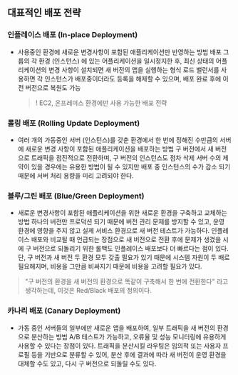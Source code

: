 ## 대표적인 배포 전략
 
### 인플레이스 배포 (In-place Deployment)
- 사용중인 환경에 새로운 변경사항이 포함된 애플리케이션만 반영하는 방법
  배포 그룹의 각 환경 (인스턴스) 에 있는 어플리케이션을 일시정지한 후,
  최신 상태의 어플리케이션의 변경 사항이 설치되면 새 버전의 앱을 실행하는 형식
  로드 밸런서를 사용하면 각 인스턴스가 배포중이더라도 등록을 해제할 수 있으며,
  배포 완료 후에 이전 버전으로 복원도 가능
  > ! EC2, 온프레미스 환경에만 사용 가능한 배포 전략

### 롤링 배포 (Rolling Update Deployment)
   - 여러 개의 가동중인 서버 (인스턴스)를 갖춘 환경에서 한 번에 정해진 수만큼의 서버에
     새로운 변경 사항이 포함된 애플리케이션을 배포하는 방법
     구 버전에서 새 버전으로 트래픽을 점진적으로 전환하며, 구 버전의 인스턴스도 점차 삭제
     서버 수의 제약이 있을 경우에는 유용한 방법이 될 수 있지만
     배포 중 인스턴스의 수가 감소 되기 때문에 서버 처리 용량을 미리 고려되야 한다.

### 블루/그린 배포 (Blue/Green Deployment)
   - 새로운 변경사항이 포함된 애플리케이션을 위한 새로운 환경을 구축하고 교체하는 방법
     하나의 버전만 프로덕션 되기 때문에 버전 관리 문제를 방지할 수 있고,
     운영 환경에 영향을 주지 않고 실제 서비스 환경으로 새 버전 테스트가 가능하다.
     인플레이스 배포와 비교될 때 언급되는 장점으로 새 버전으로 전환 후에 문제가 생겼을 시에 구 버전으로 되돌리기 위한 롤백도 인플레이스 배포보다 더 빠르다는 점이 있다.
     단, 구 버전과 새 버전 두 환경 모두 갖출 필요가 있기 때문에 시스템 자원이 두 배로 필요해지며, 비용을 그만큼 비싸지기 때문에 비용을 고려할 필요가 있다.
   > "구 버전의 환경을 새 버전의 환경으로 똑같이 구축해서 한 번에 전환한다" 라고 생각하는데, 이것은 Red/Black 배포의 정의이다.

### 카나리 배포 (Canary Deployment)
   - 가동 중인 서버들의 일부에만 새로운 앱을 배포하여, 일부 트래픽을 새 버전의 환경으로 분산하는 방법
     A/B 테스트가 가능하고, 오류율 및 성능 모니터링에 유용하게 사용할 수 있다는 장점이 있다.
     트래픽을 분산시킬 라우팅은 임의적 또는 사용자 프로필 등을 기반으로 분류할 수 있어,
     분산 후에 결과에 따라 새 버전이 운영 환경을 대체할 수도 있고, 다시 구 버전으로 되돌릴 수도 있다.
